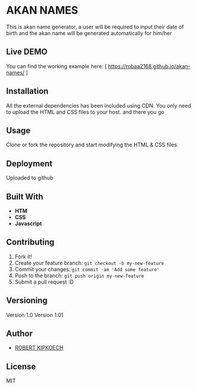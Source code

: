#  AKAN NAMES

This is akan name generator, a user will be required to input their date of birth and the akan name will be generated automatically for him/her

## Live DEMO
You can find the working example here: [ https://robaa2168.github.io/akan-names/ ]

## Installation
All the external dependencies has been included using CDN. You only need to upload the HTML and CSS files to your host.
and there you go
## Usage
Clone or fork the repository and start modifying the HTML & CSS files.


## Deployment
Uploaded to github

## Built With

* **HTM**
* **CSS**
* **Javascript**


## Contributing

1. Fork it!
2. Create your feature branch: `git checkout -b my-new-feature`
3. Commit your changes: `git commit -am 'Add some feature'`
4. Push to the branch: `git push origin my-new-feature`
5. Submit a pull request :D

## Versioning

Version 1.0
Version 1.01
## Author

* [ROBERT KIPKOECH]()

## License
MIT
